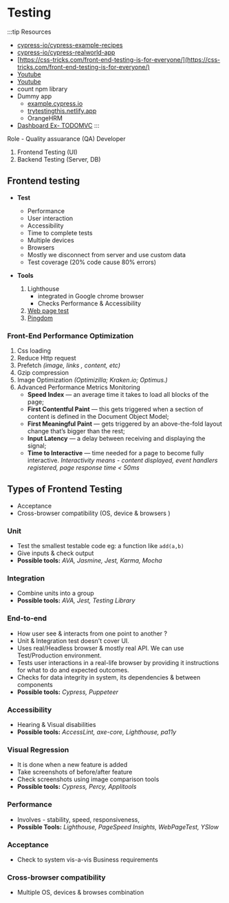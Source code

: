 # Testing

:::tip Resources

- [cypress-io/cypress-example-recipes](https://github.com/cypress-io/cypress-example-recipes)
- [cypress-io/cypress-realworld-app](https://github.com/cypress-io/cypress-realworld-app)
- [https://css-tricks.com/front-end-testing-is-for-everyone/](https://css-tricks.com/front-end-testing-is-for-everyone/)
- [Youtube](https://www.youtube.com/watch?v=CYcdT-tOvB0&list=PLhW3qG5bs-L9LTfxZ5LEBiM1WFfvX3dJo)
- [Youtube](https://www.youtube.com/watch?v=OIAzwr-_jhY)
- count npm library
- Dummy app
  - [example.cypress.io](https://example.cypress.io)
  - [trytestingthis.netlify.app](https://trytestingthis.netlify.app/)
  - OrangeHRM
- [Dashboard Ex- TODOMVC](https://on.cypress.io/dashboard/projects/245obj/runs)
  :::

Role - Quality assuarance (QA) Developer

1. Frontend Testing (UI)
2. Backend Testing (Server, DB)

## Frontend testing

- **Test**

  - Performance
  - User interaction
  - Accessibility
  - Time to complete tests
  - Multiple devices
  - Browsers
  - Mostly we disconnect from server and use custom data
  - Test coverage (20% code cause 80% errors)

- **Tools**
  1. Lighthouse
     - integrated in Google chrome browser
     - Checks Performance & Accessibility
  2. [Web page test](https://www.webpagetest.org/)
  3. [Pingdom](https://www.pingdom.com/)

### Front-End Performance Optimization

1. Css loading
2. Reduce Http request
3. Prefetch _(image, links , content, etc)_
4. Gzip compression
5. Image Optimization _(Optimizilla; Kraken.io; Optimus.)_
6. Advanced Performance Metrics Monitoring
   - **Speed Index** — an average time it takes to load all blocks of the page;
   - **First Contentful Paint** — this gets triggered when a section of content is defined in the Document Object Model;
   - **First Meaningful Paint** — gets triggered by an above-the-fold layout change that’s bigger than the rest;
   - **Input Latency** — a delay between receiving and displaying the signal;
   - **Time to Interactive** — time needed for a page to become fully interactive. _Interactivity means - content displayed, event handlers registered, page response time < 50ms_

## Types of Frontend Testing

<vc-img url='https://i.imgur.com/9uSbiF6.png' size=''/>

- Acceptance
- Cross-browser compatibility (OS, device & browsers )

### Unit

- Test the smallest testable code eg: a function like `add(a,b)`
- Give inputs & check output
- **Possible tools:** _AVA, Jasmine, Jest, Karma, Mocha_

### Integration

- Combine units into a group
- **Possible tools:** _AVA, Jest, Testing Library_

### End-to-end

- How user see & interacts from one point to another ?
- Unit & Integration test doesn't cover UI.
- Uses real/Headless browser & mostly real API. We can use Test/Production environment.
- Tests user interactions in a real-life browser by providing it instructions for what to do and expected outcomes.
- Checks for data integrity in system, its dependencies & between components
- **Possible tools:** _Cypress, Puppeteer_

### Accessibility

- Hearing & Visual disabilities
- **Possible tools:** _AccessLint, axe-core, Lighthouse, pa11y_

### Visual Regression

- It is done when a new feature is added
- Take screenshots of before/after feature
- Check screenshots using image comparison tools
- **Possible tools:** _Cypress, Percy, Applitools_

### Performance

- Involves - stability, speed, responsiveness,
- **Possible Tools:** _Lighthouse, PageSpeed Insights, WebPageTest, YSlow_

### Acceptance

- Check to system vis-a-vis Business requirements

### Cross-browser compatibility

- Multiple OS, devices & browses combination
